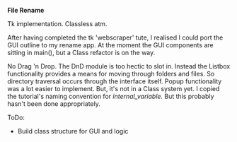 **File Rename**

Tk implementation. Classless atm.

After having completed the tk 'webscraper' tute, I realised I could port the GUI outline to my rename app. At the moment the GUI components are sitting in main(), but a Class refactor is on the way. 

No Drag 'n Drop. The DnD module is too hectic to slot in. Instead the Listbox functionality provides a means for moving through folders and files. So directory traversal occurs through the interface itself. Popup functionality was a lot easier to implement. But, it's not in a Class system yet. I copied the tutorial's naming convention for _internal_variable._ But this probably hasn't been done appropriately. 


ToDo:
- Build class structure for GUI and logic

